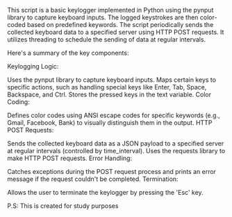 This script is a basic keylogger implemented in Python using the pynput library to capture keyboard inputs. 
The logged keystrokes are then color-coded based on predefined keywords.
The script periodically sends the collected keyboard data to a specified server using HTTP POST requests. 
It utilizes threading to schedule the sending of data at regular intervals.

Here's a summary of the key components:

Keylogging Logic:

Uses the pynput library to capture keyboard inputs.
Maps certain keys to specific actions, such as handling special keys like Enter, Tab, Space, Backspace, and Ctrl.
Stores the pressed keys in the text variable.
Color Coding:

Defines color codes using ANSI escape codes for specific keywords (e.g., Gmail, Facebook, Bank) to visually distinguish them in the output.
HTTP POST Requests:

Sends the collected keyboard data as a JSON payload to a specified server at regular intervals (controlled by time_interval).
Uses the requests library to make HTTP POST requests.
Error Handling:

Catches exceptions during the POST request process and prints an error message if the request couldn't be completed.
Termination:

Allows the user to terminate the keylogger by pressing the 'Esc' key.


P.S: This is created for study purposes
